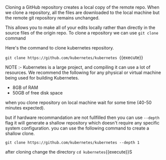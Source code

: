 Cloning a GitHub repository creates a local copy of the remote repo. When we clone a repository, all the files are downloaded to the local machine but the remote git repository remains unchanged.

This allows you to make all of your edits locally rather than directly in the source files of the origin repo.
 To clone a repository we can use `git clone` command

 Here's the command to clone kubernetes repository.

 `git clone https://github.com/kubernetes/kubernetes `{{execute}}

 NOTE :- Kubernetes is a large project, and compiling it can use a lot of resources. We recommend the following for any physical or virtual machine being used for building Kubernetes.

   * 8GB of RAM
   * 50GB of free disk space

   when you clone repository  on local machine  wait for some time (40-50 minutes expected).


but if hardware recommandation are not fullfilled then you can use `--depth` flag it will generate a shallow repository which doesn't require any specific system configuration.
you can use the following command to create a shallow clone.

`git clone https://github.com/kubernetes/kubernetes --depth 1`

after cloning change the directory
`cd kubernetes`{{execute}}S